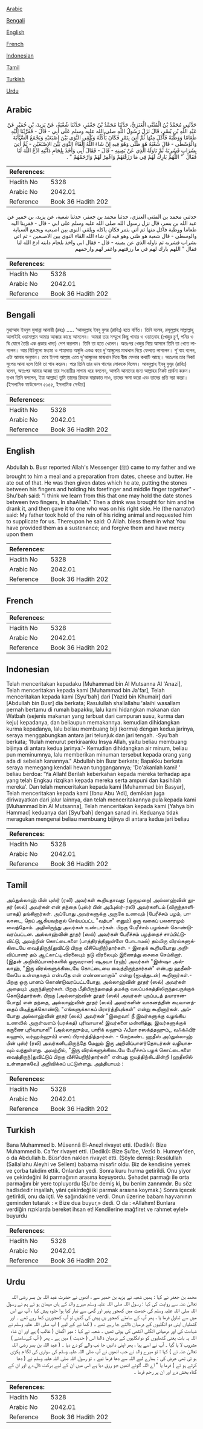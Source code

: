 [Arabic](#arabic)

[Bengali](#bengali)

[English](#english)

[French](#french)

[Indonesian](#indonesian)

[Tamil](#tamil)

[Turkish](#turkish)

[Urdu](#urdu)

## Arabic


<div dir="rtl" lang="ar" style={{fontSize:'larger',backgroundColor:'#f8f9fa',padding:20}}>
حَدَّثَنِي مُحَمَّدُ بْنُ الْمُثَنَّى الْعَنَزِيُّ، حَدَّثَنَا مُحَمَّدُ بْنُ جَعْفَرٍ، حَدَّثَنَا شُعْبَةُ، عَنْ يَزِيدَ، بْنِ خُمَيْرٍ عَنْ عَبْدِ اللَّهِ بْنِ بُسْرٍ، قَالَ نَزَلَ رَسُولُ اللَّهِ صلى الله عليه وسلم عَلَى أَبِي - قَالَ - فَقَرَّبْنَا إِلَيْهِ طَعَامًا وَوَطْبَةً فَأَكَلَ مِنْهَا ثُمَّ أُتِيَ بِتَمْرٍ فَكَانَ يَأْكُلُهُ وَيُلْقِي النَّوَى بَيْنَ إِصْبَعَيْهِ وَيَجْمَعُ السَّبَّابَةَ وَالْوُسْطَى - قَالَ شُعْبَةُ هُوَ ظَنِّي وَهُوَ فِيهِ إِنْ شَاءَ اللَّهُ إِلْقَاءُ النَّوَى بَيْنَ الإِصْبَعَيْنِ - ثُمَّ أُتِيَ بِشَرَابٍ فَشَرِبَهُ ثُمَّ نَاوَلَهُ الَّذِي عَنْ يَمِينِهِ - قَالَ - فَقَالَ أَبِي وَأَخَذَ بِلِجَامِ دَابَّتِهِ ادْعُ اللَّهَ لَنَا فَقَالَ ‏ "‏ اللَّهُمَّ بَارِكْ لَهُمْ فِي مَا رَزَقْتَهُمْ وَاغْفِرْ لَهُمْ وَارْحَمْهُمْ ‏"‏ ‏.‏
</div>
<div style={{backgroundColor:'#f8f9fa',padding:20, marginBottom: 10}}><table> <thead> <tr> <th>References:</th> <th></th> </tr> </thead> <tbody><tr><td>Hadith No</td><td>5328</td></tr><tr><td>Arabic No</td><td>2042.01</td></tr><tr><td>Reference</td><td>Book 36 Hadith 202</td></tr></tbody></table></div>


<div dir="rtl" lang="ar" style={{fontSize:'larger',backgroundColor:'#f8f9fa',padding:20}}>
حدثني محمد بن المثنى العنزي، حدثنا محمد بن جعفر، حدثنا شعبة، عن يزيد، بن خمير عن عبد الله بن بسر، قال نزل رسول الله صلى الله عليه وسلم على ابي - قال - فقربنا اليه طعاما ووطبة فاكل منها ثم اتي بتمر فكان ياكله ويلقي النوى بين اصبعيه ويجمع السبابة والوسطى - قال شعبة هو ظني وهو فيه ان شاء الله القاء النوى بين الاصبعين - ثم اتي بشراب فشربه ثم ناوله الذي عن يمينه - قال - فقال ابي واخذ بلجام دابته ادع الله لنا فقال " اللهم بارك لهم في ما رزقتهم واغفر لهم وارحمهم
</div>
<div style={{backgroundColor:'#f8f9fa',padding:20, marginBottom: 10}}><table> <thead> <tr> <th>References:</th> <th></th> </tr> </thead> <tbody><tr><td>Hadith No</td><td>5328</td></tr><tr><td>Arabic No</td><td>2042.01</td></tr><tr><td>Reference</td><td>Book 36 Hadith 202</td></tr></tbody></table></div>

## Bengali


<div dir="ltr" lang="bn" style={{fontSize:'larger',backgroundColor:'#f8f9fa',padding:20}}>
মুহাম্মাদ ইবনুল মুসান্না আনায়ী (রহঃ) ..... 'আবদুল্লাহ ইবনু বুসর (রাযিঃ) হতে বর্ণিত। তিনি বলেন, রসূলুল্লাহ সাল্লাল্লাহু আলাইহি ওয়াসাল্লাম আমার আব্বার কাছে আসলেন। আমরা তার সম্মুখে কিছু খাবার ও ওয়াত্‌বাহ (খেজুর চূর্ণ, পনির ও ঘি যোগে তৈরি এক প্রকার খাদ্য) পেশ করলাম। তিনি তা হতে খেলেন। অতঃপর খেজুর নিয়ে আসলে তিনি তা খেতে লাগলেন। আর বিচিগুলো মধ্যমা ও শাহাদাত অঙ্গুলি একত্র করে দু'আঙ্গুলের মাঝখান দিয়ে ফেলতে লাগলেন। শু'বাহ বলেন, এটা আমার অনুমান। তবে ইনশা আল্লাহ এতে দু'আঙ্গুলের মাঝখান দিয়ে বীজ ফেলার কথাটি আছে। অতঃপর তার নিকট সুপেয় আনা হলে তিনি তা পান করেন। পরে তিনি তার ডান পাশের লোককে দিলেন। আবদুল্লাহ ইবনু বুসূর (রাযিঃ) বলেন, অতঃপর আমার আব্বা তার সওয়ারীর লাগাম ধরে বললেন, আপনি আমাদের জন্য আল্লাহর নিকট প্রার্থনা করুন। তখন তিনি বললেন, ইয়া আল্লাহ! তুমি তাদের রিযকে বারাকাত দাও, তাদের ক্ষমা করো এবং তাদের প্রতি দয়া করো। (ইসলামিক ফাউন্ডেশন ৫১৫৫, ইসলামিক সেন্টার)
</div>
<div style={{backgroundColor:'#f8f9fa',padding:20, marginBottom: 10}}><table> <thead> <tr> <th>References:</th> <th></th> </tr> </thead> <tbody><tr><td>Hadith No</td><td>5328</td></tr><tr><td>Arabic No</td><td>2042.01</td></tr><tr><td>Reference</td><td>Book 36 Hadith 202</td></tr></tbody></table></div>

## English


<div dir="ltr" lang="en" style={{fontSize:'larger',backgroundColor:'#f8f9fa',padding:20}}>
Abdullah b. Busr reported:Allah's Messenger (ﷺ) came to my father and we brought to him a meal and a preparation from dates, cheese and butter. He ate out of that. He was then given dates which he ate, putting the stones between his fingers and holding his forefinger and middle finger together" - Shu'bah said: "I think we learn from this that one may hold the date stones between two fingers, In shaAllah." Then a drink was brought for him and he drank it, and then gave it to one who was on his right side. He (the narrator) said: My father took hold of the rein of his riding animal and requested him to supplicate for us. Thereupon he said: O Allah. bless them in what You have provided them as a sustenance; and forgive them and have mercy upon them
</div>
<div style={{backgroundColor:'#f8f9fa',padding:20, marginBottom: 10}}><table> <thead> <tr> <th>References:</th> <th></th> </tr> </thead> <tbody><tr><td>Hadith No</td><td>5328</td></tr><tr><td>Arabic No</td><td>2042.01</td></tr><tr><td>Reference</td><td>Book 36 Hadith 202</td></tr></tbody></table></div>

## French


<div dir="ltr" lang="fr" style={{fontSize:'larger',backgroundColor:'#f8f9fa',padding:20}}>

</div>
<div style={{backgroundColor:'#f8f9fa',padding:20, marginBottom: 10}}><table> <thead> <tr> <th>References:</th> <th></th> </tr> </thead> <tbody><tr><td>Hadith No</td><td>5328</td></tr><tr><td>Arabic No</td><td>2042.01</td></tr><tr><td>Reference</td><td>Book 36 Hadith 202</td></tr></tbody></table></div>

## Indonesian


<div dir="ltr" lang="id" style={{fontSize:'larger',backgroundColor:'#f8f9fa',padding:20}}>
Telah menceritakan kepadaku [Muhammad bin Al Mutsanna Al 'Anazi], Telah menceritakan kepada kami [Muhammad bin Ja'far], Telah menceritakan kepada kami [Syu'bah] dari [Yazid bin Khumair] dari [Abdullah bin Busr] dia berkata; Rasulullah shallallahu 'alaihi wasallam pernah bertamu di rumah bapakku, lalu kami hidangkan makanan dan Watbah (sejenis makanan yang terbuat dari campuran susu, kurma dan keju) kepadanya, dan beliaupun memakannya. kemudian dihidangkan kurma kepadanya, lalu beliau membuang biji (korma) dengan kedua jarinya, seraya menggabungkan antara jari telunjuk dan jari tengah. -Syu'bah berkata; 'Itulah menurut perkiraanku Insya Allah, yaitu beliau membuang bijinya di antara kedua jarinya.'- Kemudian dihidangkan air minum, beliau pun meminumnya, lalu memberikan minuman tersebut kepada orang yang ada di sebelah kanannya." Abdullah bin Busr berkata; Bapakku berkata seraya memegang kendali hewan tunggangannya; 'Do'akanlah kami! ' beliau berdoa: 'Ya Allah! Berilah keberkahan kepada mereka terhadap apa yang telah Engkau rizqikan kepada mereka serta ampuni dan kasihilah mereka'. Dan telah menceritakan kepada kami [Muhammad bin Basyar], Telah menceritakan kepada kami [Ibnu Abu 'Adi], demikian juga diriwayatkan dari jalur lainnya, dan telah menceritakannya pula kepada kami [Muhammad bin Al Mutsanna], Telah menceritakan kepada kami [Yahya bin Hammad] keduanya dari [Syu'bah] dengan sanad ini. Keduanya tidak meragukan mengenai beliau membuang bijinya di antara kedua jari beliau
</div>
<div style={{backgroundColor:'#f8f9fa',padding:20, marginBottom: 10}}><table> <thead> <tr> <th>References:</th> <th></th> </tr> </thead> <tbody><tr><td>Hadith No</td><td>5328</td></tr><tr><td>Arabic No</td><td>2042.01</td></tr><tr><td>Reference</td><td>Book 36 Hadith 202</td></tr></tbody></table></div>

## Tamil


<div dir="ltr" lang="ta" style={{fontSize:'larger',backgroundColor:'#f8f9fa',padding:20}}>
அப்துல்லாஹ் பின் புஸ்ர் (ரலி) அவர்கள் கூறியதாவது: (ஒருமுறை) அல்லாஹ்வின் தூதர் (ஸல்) அவர்கள் என் தந்தை (புஸ்ர் பின் அபீபுஸ்ர்-ரலி) அவர்களிடம் (விருந்தாளியாகத்) தங்கினார்கள். அப்போது அவர்களுக்கு அருகே உணவும் (பேரீச்சம் பழம், பாலாடை, நெய் ஆகியவற்றால் செய்யப்பட்ட "வத்பா" எனும்) ஒரு வகைப் பலகாரமும் வைத்தோம். அதிலிருந்து அவர்கள் உண்டார்கள். பிறகு பேரீச்சம் பழங்கள் கொண்டுவரப்பட்டன. அல்லாஹ்வின் தூதர் (ஸல்) அவர்கள் பேரீச்சம் பழத்தைச் சாப்பிட்டுவிட்டு, அவற்றின் கொட்டைகளை (பாத்திரத்தினுள்ளே போடாமல்) தம்மிரு விரல்களுக்கிடையே வைத்திருந்(துவிட்டு பிறகு வீசியெறிந்)தார்கள். - இதைக் கூறியபோது அறிவிப்பாளர் தம் ஆட்காட்டி விரலையும் நடு விரலையும் இணைத்து சைகை செய்கிறார். (இதன் அறிவிப்பாளர்களில் ஒருவரான) ஷுஅபா (ரஹ்) அவர்கள் "இன்ஷா அல்லாஹ், "இரு விரல்களுக்கிடையே கொட்டையை வைத்திருந்தார்கள்" என்பது ஹதீஸிலேயே உள்ளதாகும் என்பதே என் எண்ணமாகும்" என்று (ஐயத்துடன்) கூறினார்கள்.- பிறகு ஒரு பானம் கொண்டுவரப்பட்டபோது, அல்லாஹ்வின் தூதர் (ஸல்) அவர்கள் அதையும் அருந்தினார்கள். பிறகு மீதியிருந்ததைத் தமக்கு வலப்பக்கத்திலிருந்தவருக்குக் கொடுத்தார்கள். பிறகு (அல்லாஹ்வின் தூதர் (ஸல்) அவர்கள் புறப்படத் தயாரானபோது) என் தந்தை, அல்லாஹ்வின் தூதர் (ஸல்) அவர்களின் வாகனத்தின் கடிவாளத்தைப் பிடித்துக்கொண்டு, "எங்களுக்காகப் பிரார்த்தியுங்கள்" என்று கூறினார்கள். அப்போது அல்லாஹ்வின் தூதர் (ஸல்) அவர்கள் "இறைவா! நீ இவர்களுக்கு வழங்கிய உணவில் அருள்வளம் (பரக்கத்) புரிவாயாக! இவர்களை மன்னித்து, இவர்களுக்குக் கருணை புரிவாயாக!" (அல்லாஹும்ம, பாரிக் லஹும் ஃபீமா ரஸக்த்தஹும்,, வஃக்ஃபிர் லஹும், வர்ஹம்ஹும்) எனப் பிரார்த்தித்தார்கள். - மேற்கண்ட ஹதீஸ் அப்துல்லாஹ் பின் புஸ்ர் (ரலி) அவர்களிடமிருந்தே மேலும் இரு அறிவிப்பாளர்தொடர்கள் வழியாகவும் வந்துள்ளது. அவற்றில், "இரு விரல்களுக்கிடையே பேரீச்சம் பழக் கொட்டைகளை வைத்திருந்(துவிட்டுப் பிறகு வீசியெறிந்)தார்கள்" என்பது ஐயத்திற்கிடமின்றி (ஹதீஸில் உள்ளதாகவே) அறிவிக்கப் பட்டுள்ளது. அத்தியாயம் :
</div>
<div style={{backgroundColor:'#f8f9fa',padding:20, marginBottom: 10}}><table> <thead> <tr> <th>References:</th> <th></th> </tr> </thead> <tbody><tr><td>Hadith No</td><td>5328</td></tr><tr><td>Arabic No</td><td>2042.01</td></tr><tr><td>Reference</td><td>Book 36 Hadith 202</td></tr></tbody></table></div>

## Turkish


<div dir="ltr" lang="tr" style={{fontSize:'larger',backgroundColor:'#f8f9fa',padding:20}}>
Bana Muhammed b. Müsennâ El-Anezî rivayet etti. (Dediki): Bize Muhammed b. Ca'fer rivayet etti. (Dediki): Bize Şu'be, Vezîd b. Humeyr'den, o da Abdullah b. Büsr'den naklen rivayet etti. (Şöyle demiş): Resûlullah (Sallallahu Aleyhi ve Sellem) babama misafir oldu. Biz de kendisine yemek ve çorba takdim ettik. Onlardan yedi. Sonra kuru hurma getirildi. Onu yiyor ve çekirdeğini iki parmağının arasına koyuyordu. Şehadet parmağı ile orta parmağını bir yere topluyordu (Şu'be demiş ki, bu benim zannımdır. Bu söz hadîsdedir inşallah, yâni çekirdeği iki parmak arasına koymak.) Sonra içecek getirildi, onu da içti. Ve sağındakine verdi. Onun üzerine babam hayvanının geminden tutarak : « Bize dua buyur,» dedi. O da : «Allahım! Bunlara verdiğin rızıklarda bereket ihsan et! Kendilerine mağfiret ve rahmet eyle!» buyurdu
</div>
<div style={{backgroundColor:'#f8f9fa',padding:20, marginBottom: 10}}><table> <thead> <tr> <th>References:</th> <th></th> </tr> </thead> <tbody><tr><td>Hadith No</td><td>5328</td></tr><tr><td>Arabic No</td><td>2042.01</td></tr><tr><td>Reference</td><td>Book 36 Hadith 202</td></tr></tbody></table></div>

## Urdu


<div dir="rtl" lang="ur" style={{fontSize:'larger',backgroundColor:'#f8f9fa',padding:20}}>
محمد بن جعفر نے کہا : ہمیں شعبہ نے یزید بن خمیر سے ، انھوں نے حضرت عبد اللہ بن بسر رضی اللہ تعالیٰ عنہ سے روایت کی کہا : رسول اللہ صلی اللہ علیہ وسلم میرے والد کے ہاں مہمان ہو ئے ہم نے رسول اللہ صلی اللہ علیہ وسلم کی خدمت میں کھجور پنیر اور گھی سے تیار کیا ہوا حلوہ پیش کیا ، آپ نے اس میں سے تناول فرما یا ، پھر آپ کے سامنے کھجور یں پیش کی گئیں تو آپ کھجوریں کھا رہے تھے ۔ اور گٹھلیاں اپنی دو انگلیوں کے درمیان ڈالتے جا رہے تھے ۔ ( کھا نے کے لیے ) آپ صلی اللہ علیہ وسلم نے شہادت کی اور درمیانی انگلی اکٹھی کی ہوئی تھیں ۔ شعبہ نے کہا : میر اگمان ( غالب ) ہے اور ان شاء اللہ یہ بات یعنی گٹھلیوں کو دوانگلیوں کے درمیان ڈالنا اس ( حدیث ) میں ہے ۔ پھر ( آپ کےسامنے ) مشروب لا یا گیا ۔ آپ نے اسے پیا ، پھر اپنی دائیں جا نب والے کو دے دیا ۔ ( عبد اللہ بن بسر رضی اللہ تعالیٰ عنہ نے ) کہا : تو میرے والد نے جب انھوں نے آپ صلی اللہ علیہ وسلم کی سواری کی لگا م پکڑی ہو ئی تھی عرض کی : ہمارے لیے اللہ سے دعا فرما ئیے ۔ تو رسول اللہ صلی اللہ علیہ وسلم نے ( دعا کرتے ہو ئے ) فرما یا " اے اللہ !تونے انھیں جو رزق دیا ہے اس میں ان کے لیے برکت ڈال دے اور ان کے گناہ بخش دے اور ان پر رحم فرما ۔
</div>
<div style={{backgroundColor:'#f8f9fa',padding:20, marginBottom: 10}}><table> <thead> <tr> <th>References:</th> <th></th> </tr> </thead> <tbody><tr><td>Hadith No</td><td>5328</td></tr><tr><td>Arabic No</td><td>2042.01</td></tr><tr><td>Reference</td><td>Book 36 Hadith 202</td></tr></tbody></table></div>